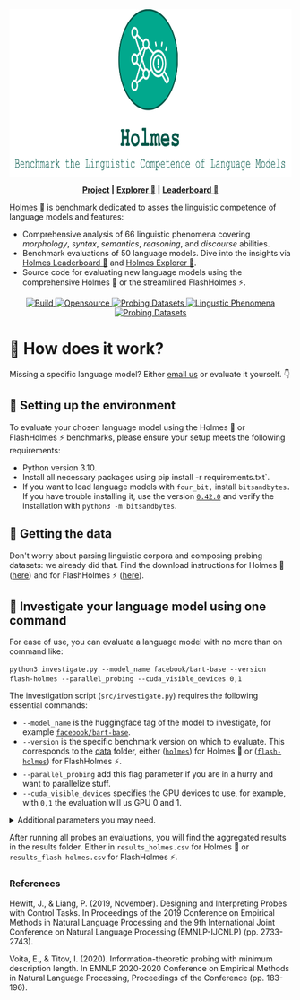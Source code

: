 <div align="center">
<img style="vertical-align:middle" height="300" src="logo.svg" />
    <p>
        <b><a href="https://holmes-benchmark.github.io/"><b>Project</b></a> |</b>
        <b><a href="https://holmes-explorer.streamlit.app/">Explorer 🔎</a> |</b>
        <b><a href="https://holmes-leaderboard.streamlit.app/">Leaderboard 🚀</a></b>
    <p>
</div>

[Holmes 🔎](https://holmes-benchmark.github.io) is benchmark dedicated to asses the linguistic competence of language models and features:

* Comprehensive analysis of 66 linguistic phenomena covering _morphology_, _syntax_, _semantics_, _reasoning_, and _discourse_ abilities.
* Benchmark evaluations of 50 language models. Dive into the insights via [Holmes Leaderboard 🚀](https://holmes-leaderboard.streamlit.app/) and [Holmes Explorer 🔎](https://holmes-explorer.streamlit.app/).
* Source code for evaluating new language models using the comprehensive Holmes 🔎 or the streamlined FlashHolmes ⚡.


<p align="center">
    <a href="https://www.python.org/">
            <img alt="Build" src="https://img.shields.io/badge/Made%20with-Python-1f425f.svg?color=01A88D">
    </a>
    <a href="https://github.com/Holmes-Benchmark/holmes-evaluation">
        <img alt="Opensource" src="https://badges.frapsoft.com/os/v1/open-source.svg?v=103">
    </a>
    <a href="https://holmes-leaderboard.streamlit.app/">
        <img alt="Probing Datasets" src="https://img.shields.io/badge/Language_Models-50-01A88D">
    </a>
    <a href="https://holmes-explorer.streamlit.app/">
        <img alt="Lingustic Phenomena" src="https://img.shields.io/badge/Lingustic_Phenomena-66-01A88D">
    </a>
    <a href="https://holmes-explorer.streamlit.app/">
        <img alt="Probing Datasets" src="https://img.shields.io/badge/Probing_Datasets-202-01A88D">
    </a>
</p>

# 🔎 How does it work?
Missing a specific language model? Either [email us](holmesbenchmark@gmail.com) or evaluate it yourself. 👇

## 🔎️ Setting up the environment
To evaluate your chosen language model using the Holmes 🔎 or FlashHolmes ⚡ benchmarks, please ensure your setup meets the following requirements:
* Python version 3.10.
* Install all necessary packages using pip install -r requirements.txt`.
* If you want to load language models with `four_bit,` install `bitsandbytes.` If you have trouble installing it, use the version [`0.42.0`](https://github.com/TimDettmers/bitsandbytes/tree/0.42.0) and verify the installation with `python3 -m bitsandbytes`.

## 🔎 Getting the data
Don't worry about parsing linguistic corpora and composing probing datasets: we already did that.
 Find the download instructions for Holmes 🔎 ([here](data/holmes/README.md)) and for FlashHolmes ⚡ ([here](data/flash-holmes/README.md)).

## 🔎 Investigate your language model using one command
For ease of use, you can evaluate a language model with no more than on command like:

`python3 investigate.py --model_name facebook/bart-base --version flash-holmes --parallel_probing --cuda_visible_devices 0,1`

The investigation script (`src/investigate.py`) requires the following essential commands:
* `--model_name` is the huggingface tag of the model to investigate, for example [`facebook/bart-base`](https://huggingface.co/facebook/bart-base).
* `--version` is the specific benchmark version on which to evaluate. This corresponds to the [data](data) folder, either ([`holmes`](data/holmes)) for Holmes 🔎 or ([`flash-holmes`](data/flash-holmes)) for FlashHolmes ⚡.
* `--parallel_probing` add this flag parameter if you are in a hurry and want to parallelize stuff.
* `--cuda_visible_devices` specifies the GPU devices to use, for example, with `0,1` the evaluation will us GPU 0 and 1. 
<details>
<summary>Additional parameters you may need.</summary>

* `--dump_folder` (default `./dumps`) is the folder used to save the encoded probing datasets.
* `--force_encoding` add this flag parameter if you want to replace the dumped encodings of the probing dataset. Otherwise, we skip probing datasets when they are already encoded.
* `--model_precision` (default `full`) specifies the precision to use when loading the language model, either `full`, `half`, or `four_bit`. Make sure to install `bitsandbytes` when you want to use `four_bit`.
* `--encoding_batch_size` (default `10`) is the batch size when we encode the probing datasets. Lower this if you encounter out-of-memory errors on the GPU.
* `--in_filter` (default ``) defines a string filter to only consider probing datasets matching this filter. For example, when setting to `rst`, we only consider probing datasets like `rst-edu-depth`.
* `--control_task_types` (default `none`) whether to apply specific control tasks ([Hewitt et al., 2019](https://aclanthology.org/D19-1275/): `none` no control task is applied, `perm` input words will be shuffled randomly, `rand-weights` run the probes with random language model weights, and `randomization` run the probes with randomized labels.
* `--run_probe` (default `True`) run the default linear probe.
* `--run_mdl_probe` (default `False`) run the probe including minimal description length as in [Voita and Titov, 2020](https://aclanthology.org/2020.emnlp-main.14/)
* `--num_hidden_layers` (default `0`) hidden layers to consider within the probe. For example, with `0,1`, we evaluate the probes once with none (linear model) and once with one intermediate layer (MLP).
* `--seeds` (default `0,1,2,3,4`) seeds to consider when probing. With `0,1,2,3,4`, we run every probe five-time using these seeds.
* `--results_folder` (default `./results`) is the folder to save the probing results.
* `--force_probing` add this flag parameter if you want to re-probe and replace already evaluated probing datasets. Otherwise, we skip already probed datasets.
* `--dump_preds` use this flag parameter when you want to dump instance-level predictions for every probe for all probing datasets.
</details>

After running all probes an evaluations, you will find the aggregated results in the results folder. Either in `results_holmes.csv` for Holmes 🔎 or `results_flash-holmes.csv` for FlashHolmes ⚡.


### References

Hewitt, J., & Liang, P. (2019, November). Designing and Interpreting Probes with Control Tasks. In Proceedings of the 2019 Conference on Empirical Methods in Natural Language Processing and the 9th International Joint Conference on Natural Language Processing (EMNLP-IJCNLP) (pp. 2733-2743).

Voita, E., & Titov, I. (2020). Information-theoretic probing with minimum description length. In EMNLP 2020-2020 Conference on Empirical Methods in Natural Language Processing, Proceedings of the Conference (pp. 183-196).